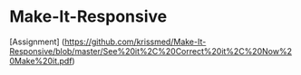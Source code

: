 # Make-It-Responsive
[Assignment] (https://github.com/krissmed/Make-It-Responsive/blob/master/See%20it%2C%20Correct%20it%2C%20Now%20Make%20it.pdf)
